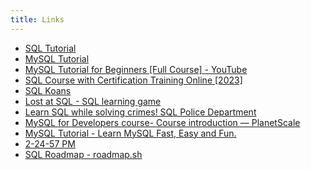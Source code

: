 ```yaml
---
title: Links
---
```


- [SQL Tutorial](https://www.tutorialspoint.com/sql/)
- [MySQL Tutorial](https://www.w3schools.com/mySQl/default.asp)
- [MySQL Tutorial for Beginners [Full Course] - YouTube](https://www.youtube.com/watch?v=7S_tz1z_5bA)
- [SQL Course with Certification Training Online [2023]](https://intellipaat.com/microsoft-sql-server-certification-training/)
- [SQL Koans](https://sqlkoans.com/)
- [Lost at SQL - SQL learning game](https://lost-at-sql.therobinlord.com/?utm_medium=email)
- [Learn SQL while solving crimes! SQL Police Department](https://sqlpd.com/)
- [MySQL for Developers course- Course introduction — PlanetScale](https://planetscale.com/learn/courses/mysql-for-developers/introduction/course-introduction)
- [MySQL Tutorial - Learn MySQL Fast, Easy and Fun.](https://www.mysqltutorial.org/)
- [2-24-57 PM](https://www.sqlchat.ai/)
- [SQL Roadmap - roadmap.sh](https://roadmap.sh/sql)

